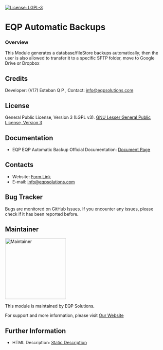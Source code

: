 [![License: LGPL-3](https://img.shields.io/badge/license-LGPL--3-blue.svg)](http://www.gnu.org/licenses/lgpl-3.0-standalone.html)

#  EQP Automatic Backups

### Overview

This Module generates a database/fileStore backups automatically; then the user is also allowed to transfer it to a 
specific SFTP folder, move to Google Drive or Dropbox

## Credits
Developer: (V17) Esteban Q P , Contact: info@eqpsolutions.com

## License
General Public License, Version 3 (LGPL v3).
[GNU Lesser General Public License, Version 3](http://www.gnu.org/licenses/lgpl-3.0-standalone.html)

## Documentation
- EQP EQP Automatic Backup Official Documentation: [Document Page](https://eqpsolutions.com/blog/odoo-modules-1/automatic-backups-7)

## Contacts
- Website: [Form Link](https://eqpsolutions.com/contactus)
- E-mail: [info@eqpsolutions.com](mailto:info@eqpsolutions.com)

## Bug Tracker
Bugs are monitored on GitHub Issues. If you encounter any issues, please check if it has been reported before.

## Maintainer
<a href="https://eqpsolutions.com">
    <img src="https://eqpsolutions.com/web/image/website/1/logo" alt="Maintainer" width="200" >
</a>

This module is maintained by EQP Solutions.

For support and more information, please visit [Our Website](https://eqpsolutions.com/odoo)

## Further Information
- HTML Description: [Static Description](<static/description/index.html>)
